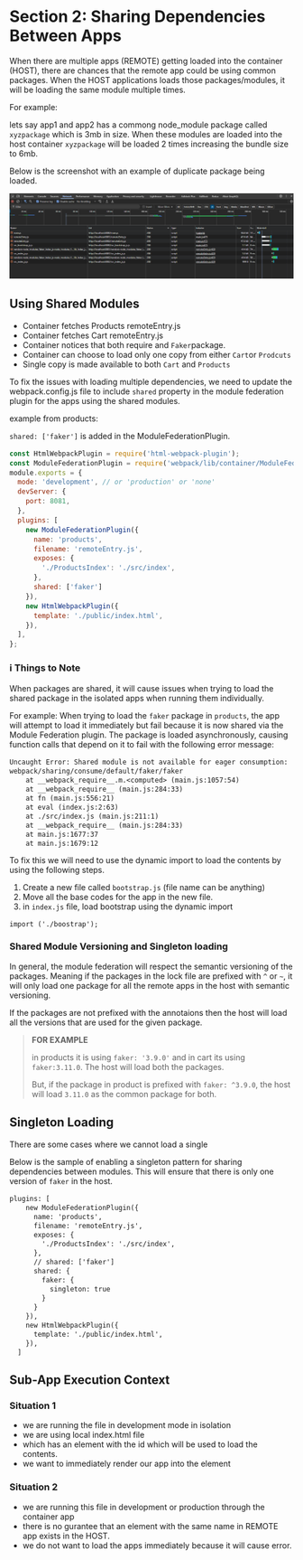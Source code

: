 # Section 2: Sharing Dependencies Between Apps

When there are multiple apps (REMOTE) getting loaded into the container (HOST), there are chances that the remote app could be using common packages. When the HOST applications loads those packages/modules, it will be loading the same module multiple times.

For example:

lets say app1 and app2 has a commong node_module package called `xyzpackage` which is 3mb in size. When these modules are loaded into the host container `xyzpackage` will be loaded 2 times increasing the bundle size to 6mb.

Below is the screenshot with an example of duplicate package being loaded.

![duplicate package](./assets/section2/duplicatePackages.png)

## Using Shared Modules

- Container fetches Products remoteEntry.js
- Container fetches Cart remoteEntry.js
- Container notices that both require and `Faker`package.
- Container can choose to load only one copy from either `Cart`or `Prodcuts`
- Single copy is made available to both `Cart` and `Products`

To fix the issues with loading multiple dependencies, we need to update the webpack.config.js file to include `shared` property in the module federation plugin for the apps using the shared modules.

example from products:

`shared: ['faker']` is added in the ModuleFederationPlugin.

```javascript
const HtmlWebpackPlugin = require('html-webpack-plugin');
const ModuleFederationPlugin = require('webpack/lib/container/ModuleFederationPlugin');
module.exports = {
  mode: 'development', // or 'production' or 'none'
  devServer: {
    port: 8081,
  },
  plugins: [
    new ModuleFederationPlugin({
      name: 'products',
      filename: 'remoteEntry.js',
      exposes: {
        './ProductsIndex': './src/index',
      },
      shared: ['faker']
    }),
    new HtmlWebpackPlugin({
      template: './public/index.html',
    }),
  ],
};
```

### ℹ️ Things to Note

When packages are shared, it will cause issues when trying to load the shared package in the isolated apps when running them individually.

For example: When trying to load the `faker` package in `products`, the app will attempt to load it immediately but fail because it is now shared via the Module Federation plugin. The package is loaded asynchronously, causing function calls that depend on it to fail with the following error message:

```text
Uncaught Error: Shared module is not available for eager consumption: webpack/sharing/consume/default/faker/faker
    at __webpack_require__.m.<computed> (main.js:1057:54)
    at __webpack_require__ (main.js:284:33)
    at fn (main.js:556:21)
    at eval (index.js:2:63)
    at ./src/index.js (main.js:211:1)
    at __webpack_require__ (main.js:284:33)
    at main.js:1677:37
    at main.js:1679:12
```

To fix this we will need to use the dynamic import to load the contents by using the following steps.

1. Create a new file called `bootstrap.js` (file name can be anything)
2. Move all the base codes for the app in the new file.
3. in `index.js` file, load bootstrap using the dynamic import
```
import ('./boostrap');
```

### Shared Module Versioning and Singleton loading

In general, the module federation will respect the semantic versioning of the packages. Meaning if the packages in the lock file are prefixed with `^` or `~`, it will only load one package for all the remote apps in the host with semantic versioning.

If the packages are not prefixed with the annotaions then the host will load all the versions that are used for the given package.

>**FOR EXAMPLE** 
>
>in products it is using `faker: '3.9.0'` and in cart its using `faker:3.11.0`. The host will load both the packages.
>
>But, if the package in product is prefixed with `faker: ^3.9.0`, the host will load `3.11.0` as the common package for both.


## Singleton Loading

There are some cases where we cannot load a single 

Below is the sample of enabling a singleton pattern for sharing dependencies between modules. This will ensure that there is only one version of `faker` in the host.

```
plugins: [
    new ModuleFederationPlugin({
      name: 'products',
      filename: 'remoteEntry.js',
      exposes: {
        './ProductsIndex': './src/index',
      },
      // shared: ['faker']
      shared: {
        faker: {
          singleton: true
        }
      }
    }),
    new HtmlWebpackPlugin({
      template: './public/index.html',
    }),
  ]
```

## Sub-App Execution Context

### Situation 1

- we are running the file in development mode in isolation
- we are using local index.html file
- which has an element with the id which will be used to load the contents.
- we want to immediately render our app into the element

### Situation 2

- we are running this file in development or production through the container app
- there is no gurantee that an element with the same name in REMOTE app exists in the HOST.
- we do not want to load the apps immediately because it will cause error.

